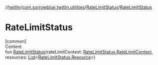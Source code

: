 //[twitlin](../../index.md)/[com.sorrowblue.twitlin.utilities](../index.md)/[RateLimitStatus](index.md)/[RateLimitStatus](-rate-limit-status.md)



# RateLimitStatus  
[common]  
Content  
fun [RateLimitStatus](-rate-limit-status.md)(rateLimitContext: [RateLimitStatus.RateLimitContext](-rate-limit-context/index.md), resources: [List](https://kotlinlang.org/api/latest/jvm/stdlib/kotlin.collections/-list/index.html)<[RateLimitStatus.Resource](-resource/index.md)>)  



